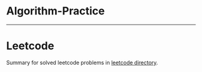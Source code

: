# Algorithm-Practice

---

# Leetcode

Summary for solved leetcode problems in [leetcode directory](https://github.com/joohan-lee/Algorithm-Practice/tree/main/leetcode).
